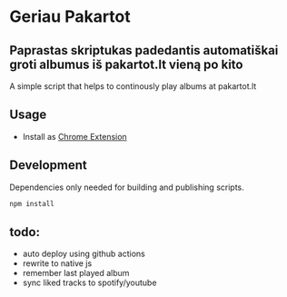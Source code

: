 # Geriau Pakartot

Paprastas skriptukas padedantis automatiškai groti albumus iš pakartot.lt vieną po kito
---
A simple script that helps to continously play albums at pakartot.lt

## Usage

* Install as [Chrome Extension]

## Development

Dependencies only needed for building and publishing scripts.

```sh
npm install
```

## todo:

* auto deploy using github actions
* rewrite to native js
* remember last played album
* sync liked tracks to spotify/youtube

[Chrome Extension]: https://chromewebstore.google.com/detail/geriau-pakartotlt/npacaobofejlegpeofidbohdplphcakg
